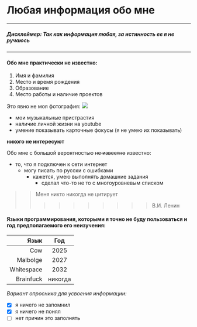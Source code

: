 # Любая информация обо мне

---
##### _Дисклеймер:_ _Так как информация любая, за истинность ее я не ручаюсь_

---

#### Обо мне практически не известно:
1. Имя и фамилия
2. Место и время рождения
3. Образование
4. Место работы и наличие проектов

Это явно не моя фотография:
![](https://avatars.mds.yandex.net/get-kinopoisk-post-img/1362954/fb0281b9deb751bb29db80241bb692dd/960)

- мои музыкальные пристрастия
- наличие личной жизни на youtube
- умение показывать карточные фокусы (я не умею их показывать)
  
**никого не интересуют**

Обо мне с большой вероятностью ~~не известно~~ известно:
- то, что я подключен к сети интернет
  - могу писать по русски с ошибками
    - кажется, умею выполнять домашние задания
      - сделал что-то не то с многоуровневым списком

>> Меня никто никогда не цитирует
>>>>>>>>>> В.И. Ленин 

#### Языки программирования, которыми я точно не буду пользоваться и год предполагаемого его неизучения:

| Язык | Год |
| -----:|:------:|
| Cow | 2025 |
| Malbolge |2027 |
| Whitespace | 2032 |
| Brainfuck | никогда |

*Вариант опросника для усвоения информации:*

- [X]  я ничего не запомнил
- [X]  я ничего не понял
- [ ]  нет причин это заполнять
